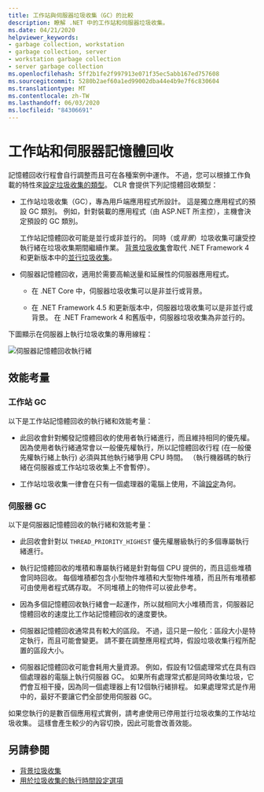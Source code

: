 ```yaml
---
title: 工作站與伺服器垃圾收集（GC）的比較
description: 瞭解 .NET 中的工作站和伺服器垃圾收集。
ms.date: 04/21/2020
helpviewer_keywords:
- garbage collection, workstation
- garbage collection, server
- workstation garbage collection
- server garbage collection
ms.openlocfilehash: 5ff2b1fe2f997913e071f35ec5abb167ed757608
ms.sourcegitcommit: 5280b2aef60a1ed99002dba44e4b9e7f6c830604
ms.translationtype: MT
ms.contentlocale: zh-TW
ms.lasthandoff: 06/03/2020
ms.locfileid: "84306691"
---
```

# <a name="workstation-and-server-garbage-collection"></a>工作站和伺服器記憶體回收

記憶體回收行程會自行調整而且可在各種案例中運作。 不過，您可以根據工作負載的特性來[設定垃圾收集的類型](../../core/run-time-config/garbage-collector.md#flavors-of-garbage-collection)。 CLR 會提供下列記憶體回收類型：

- 工作站垃圾收集（GC），專為用戶端應用程式所設計。 這是獨立應用程式的預設 GC 類別。 例如，針對裝載的應用程式（由 ASP.NET 所主控），主機會決定預設的 GC 類別。

  工作站記憶體回收可能是並行或非並行的。 同時（或*背景*）垃圾收集可讓受控執行緒在垃圾收集期間繼續作業。 [背景垃圾收集](background-gc.md)會取代 .NET Framework 4 和更新版本中的[並行垃圾收集](background-gc.md#concurrent-garbage-collection)。

- 伺服器記憶體回收，適用於需要高輸送量和延展性的伺服器應用程式。

  - 在 .NET Core 中，伺服器垃圾收集可以是非並行或背景。

  - 在 .NET Framework 4.5 和更新版本中，伺服器垃圾收集可以是非並行或背景。 在 .NET Framework 4 和舊版中，伺服器垃圾收集為非並行的。

下圖顯示在伺服器上執行垃圾收集的專用線程：

![伺服器記憶體回收執行緒](media/gc-server.png)

## <a name="performance-considerations"></a>效能考量

### <a name="workstation-gc"></a>工作站 GC

以下是工作站記憶體回收的執行緒和效能考量：

- 此回收會針對觸發記憶體回收的使用者執行緒進行，而且維持相同的優先權。 因為使用者執行緒通常會以一般優先權執行，所以記憶體回收行程 (在一般優先權執行緒上執行) 必須與其他執行緒爭用 CPU 時間。 （執行機器碼的執行緒在伺服器或工作站垃圾收集上不會暫停）。

- 工作站垃圾收集一律會在只有一個處理器的電腦上使用，不論[設定](../../core/run-time-config/garbage-collector.md#systemgcservercomplus_gcserver)為何。

### <a name="server-gc"></a>伺服器 GC

以下是伺服器記憶體回收的執行緒和效能考量：

- 此回收會針對以 `THREAD_PRIORITY_HIGHEST` 優先權層級執行的多個專屬執行緒進行。

- 執行記憶體回收的堆積和專屬執行緒是針對每個 CPU 提供的，而且這些堆積會同時回收。 每個堆積都包含小型物件堆積和大型物件堆積，而且所有堆積都可由使用者程式碼存取。 不同堆積上的物件可以彼此參考。

- 因為多個記憶體回收執行緒會一起運作，所以就相同大小堆積而言，伺服器記憶體回收的速度比工作站記憶體回收的速度要快。

- 伺服器記憶體回收通常具有較大的區段。 不過，這只是一般化：區段大小是特定執行，而且可能會變更。 請不要在調整應用程式時，假設垃圾收集行程所配置的區段大小。

- 伺服器記憶體回收可能會耗用大量資源。 例如，假設有12個處理常式在具有四個處理器的電腦上執行伺服器 GC。 如果所有處理常式都是同時收集垃圾，它們會互相干擾，因為同一個處理器上有12個執行緒排程。 如果處理常式是作用中的，最好不要讓它們全部使用伺服器 GC。

如果您執行的是數百個應用程式實例，請考慮使用已停用並行垃圾收集的工作站垃圾收集。 這樣會產生較少的內容切換，因此可能會改善效能。

## <a name="see-also"></a>另請參閱

- [背景垃圾收集](background-gc.md)
- [用於垃圾收集的執行時間設定選項](../../core/run-time-config/garbage-collector.md)
